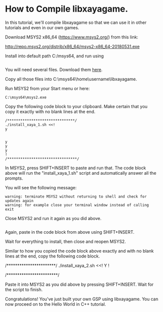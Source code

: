 # How to Compile libxayagame. 

In this tutorial, we'll compile libxayagame so that we can use it in other tutorials and even in our own games. 

Download MSYS2 x86_64 (https://www.msys2.org/) from this link: 

http://repo.msys2.org/distrib/x86_64/msys2-x86_64-20180531.exe

Install into default path C:/msys64, and run using
 
![]()

You will need several files. Download them [here]().

Copy all those files into C:\msys64\home\username\libxayagame.

Run MSYS2 from your Start menu or here:

	C:\msys64\msys2.exe

Copy the following code block to your clipboard. Make certain that you copy it exactly with no blank lines at the end. 

	/*******************************/
	./install_xaya_1.sh <<!
	y


	y
	y
	y
	! 
	/********************************/

In MSYS2, press SHIFT+INSERT to paste and run that. The code block above will run the "install_xaya_1.sh" script and automatically answer all the prompts. 

You will see the following message:

	warning: terminate MSYS2 without returning to shell and check for updates again
	warning: for example close your terminal window instead of calling exit

Close MSYS2 and run it again as you did above.

![]()

Again, paste in the code block from above using SHIFT+INSERT. 

Wait for everything to install, then close and reopen MSYS2.  

Similar to how you copied the code block above exactly and with no blank lines at the end, copy the following code block.

/***********************/
./install_xaya_2.sh <<!
Y
!

/************************/

Paste it into MSYS2 as you did above by pressing SHIFT+INSERT. Wait for the script to finish. 

Congratulations! You've just built your own GSP using libxayagame. You can now proceed on to the Hello World in C++ tutorial.



